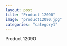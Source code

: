```yaml
---
layout: post
title: "Product 12090"
image: "product12090.jpg"
categories: "category1"
---
```

Product 12090
